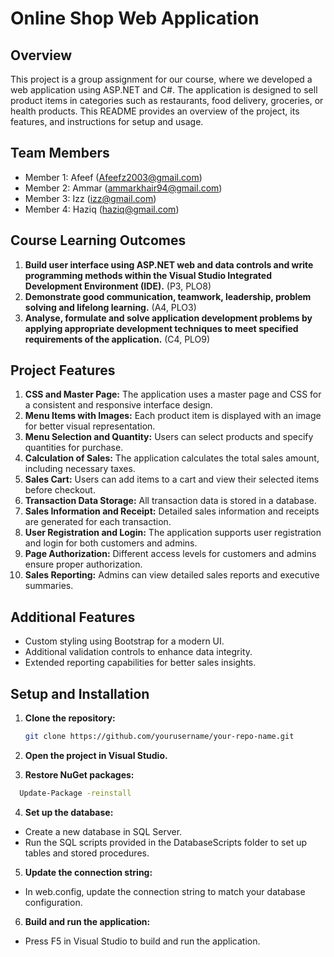 # Online Shop Web Application

## Overview
This project is a group assignment for our course, where we developed a web application using ASP.NET and C#. The application is designed to sell product items in categories such as restaurants, food delivery, groceries, or health products. This README provides an overview of the project, its features, and instructions for setup and usage.

## Team Members
- Member 1: Afeef (Afeefz2003@gmail.com)
- Member 2: Ammar (ammarkhair94@gmail.com)
- Member 3: Izz (izz@gmail.com)
- Member 4: Haziq (haziq@gmail.com)

## Course Learning Outcomes
1. **Build user interface using ASP.NET web and data controls and write programming methods within the Visual Studio Integrated Development Environment (IDE).** (P3, PLO8)
2. **Demonstrate good communication, teamwork, leadership, problem solving and lifelong learning.** (A4, PLO3)
3. **Analyse, formulate and solve application development problems by applying appropriate development techniques to meet specified requirements of the application.** (C4, PLO9)

## Project Features
1. **CSS and Master Page:** The application uses a master page and CSS for a consistent and responsive interface design.
2. **Menu Items with Images:** Each product item is displayed with an image for better visual representation.
3. **Menu Selection and Quantity:** Users can select products and specify quantities for purchase.
4. **Calculation of Sales:** The application calculates the total sales amount, including necessary taxes.
5. **Sales Cart:** Users can add items to a cart and view their selected items before checkout.
6. **Transaction Data Storage:** All transaction data is stored in a database.
7. **Sales Information and Receipt:** Detailed sales information and receipts are generated for each transaction.
8. **User Registration and Login:** The application supports user registration and login for both customers and admins.
9. **Page Authorization:** Different access levels for customers and admins ensure proper authorization.
10. **Sales Reporting:** Admins can view detailed sales reports and executive summaries.

## Additional Features
- Custom styling using Bootstrap for a modern UI.
- Additional validation controls to enhance data integrity.
- Extended reporting capabilities for better sales insights.

## Setup and Installation
1. **Clone the repository:**
   ```bash
   git clone https://github.com/yourusername/your-repo-name.git

2. **Open the project in Visual Studio.**

3. **Restore NuGet packages:**
 ```bash
   Update-Package -reinstall
```
4. **Set up the database:**
- Create a new database in SQL Server.
- Run the SQL scripts provided in the DatabaseScripts folder to set up tables and stored procedures.

5. **Update the connection string:**
- In web.config, update the connection string to match your database configuration.

6. **Build and run the application:**
- Press F5 in Visual Studio to build and run the application.



